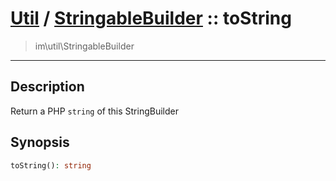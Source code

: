 # [Util](Util.md) / [StringableBuilder](Util-StringableBuilder.md) :: toString
 > im\util\StringableBuilder
____

## Description
Return a PHP `string` of this StringBuilder

## Synopsis
```php
toString(): string
```
